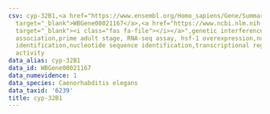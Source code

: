 ```yaml
---
csv: cyp-32B1,<a href="https://www.ensembl.org/Homo_sapiens/Gene/Summary?db=core;g=WBGene00021167"
  target="_blank">WBGene00021167</a>,<a href="https://www.ncbi.nlm.nih.gov/pubmed/30894454"
  target="_blank"><i class="fas fa-file"></i></a>",genetic interference,functional
  association,prime adult stage, RNA-seq assay, hsf-1 overexpression,nucleotide sequence
  identification,nucleotide sequence identification,transcriptional regulation,up-regulates
  activity
data_alias: cyp-32B1
data_id: WBGene00021167
data_numevidence: 1
data_species: Caenorhabditis elegans
data_taxid: '6239'
title: cyp-32B1
---
```

